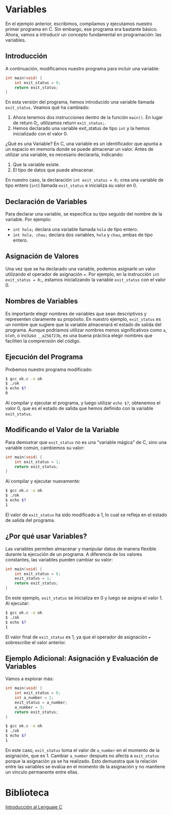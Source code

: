 # Variables
En el ejemplo anterior, escribimos, compilamos y ejecutamos nuestro primer programa en C. Sin embargo, ese programa era bastante básico. Ahora, vamos a introducir un concepto fundamental en programación: las variables.

## Introducción
A continuación, modificamos nuestro programa para incluir una variable:
```c
int main(void) {
	int exit_status = 0;
	return exit_status;
}
```

En esta versión del programa, hemos introducido una variable llamada `exit_status`. Veamos qué ha cambiado:

1. Ahora tenemos dos instrucciones dentro de la función `main()`. En lugar de return 0;, utilizamos return `exit_status;`.
2. Hemos declarado una variable exit_status de tipo `int` y la hemos inicializado con el valor 0.

¿Qué es una Variable?
En C, una variable es un identificador que apunta a un espacio en memoria donde se puede almacenar un valor. Antes de utilizar una variable, es necesario declararla, indicando:

1. Que la variable existe.
2. El tipo de datos que puede almacenar.

En nuestro caso, la declaración `int exit_status = 0;` crea una variable de tipo entero (`int`) llamada `exit_status` e inicializa su valor en 0.

## Declaración de Variables
Para declarar una variable, se especifica su tipo seguido del nombre de la variable. Por ejemplo:

- `int hola;` declara una variable llamada `hola` de tipo entero.
- `int hola, chau;` declara dos variables, `hola` y `chau`, ambas de tipo entero.

## Asignación de Valores
Una vez que se ha declarado una variable, podemos asignarle un valor utilizando el operador de asignación `=`. Por ejemplo, en la instrucción `int exit_status = 0;`, estamos inicializando la variable `exit_status` con el valor 0.

## Nombres de Variables
Es importante elegir nombres de variables que sean descriptivos y representen claramente su propósito. En nuestro ejemplo, `exit_status` es un nombre que sugiere que la variable almacenará el estado de salida del programa. Aunque podríamos utilizar nombres menos significativos como `a`, `bleh`, o incluso `__a256723b`, es una buena práctica elegir nombres que faciliten la comprensión del código.

## Ejecución del Programa
Probemos nuestro programa modificado:

```bash
$ gcc ok.c -o ok
$ ./ok
$ echo $?
0
```

Al compilar y ejecutar el programa, y luego utilizar `echo $?`, obtenemos el valor 0, que es el estado de salida que hemos definido con la variable `exit_status`.

## Modificando el Valor de la Variable
Para demostrar que `exit_status` no es una "variable mágica" de C, sino una variable común, cambiemos su valor:

```c
int main(void) {
	int exit_status = 1;
	return exit_status;
}
```

Al compilar y ejecutar nuevamente:

```bash
$ gcc ok.c -o ok
$ ./ok
$ echo $?
1
```

El valor de `exit_status` ha sido modificado a 1, lo cual se refleja en el estado de salida del programa.

## ¿Por qué usar Variables?
Las variables permiten almacenar y manipular datos de manera flexible durante la ejecución de un programa. A diferencia de los valores constantes, las variables pueden cambiar su valor:

```c
int main(void) {
	int exit_status = 0;
	exit_status = 1;
	return exit_status;
}
```

En este ejemplo, `exit_status` se inicializa en 0 y luego se asigna el valor 1. Al ejecutar:

```bash
$ gcc ok.c -o ok
$ ./ok
$ echo $?
1
```

El valor final de `exit_status` es 1, ya que el operador de asignación `=` sobrescribe el valor anterior.

## Ejemplo Adicional: Asignación y Evaluación de Variables
Vamos a explorar más:

```c
int main(void) {
	int exit_status = 0;
	int a_number = 1;
	exit_status = a_number;
	a_number = 3;
	return exit_status;
}
```

```bash
$ gcc ok.c -o ok
$ ./ok
$ echo $?
1
```

En este caso, `exit_status` toma el valor de `a_number` en el momento de la asignación, que es 1. Cambiar `a_number` después no afecta a `exit_status` porque la asignación ya se ha realizado. Esto demuestra que la relación entre las variables se evalúa en el momento de la asignación y no mantiene un vínculo permanente entre ellas.

# Biblioteca
[Introducción al Lenguaje C](https://docs.utnso.com.ar/primeros-pasos/lenguaje-c)